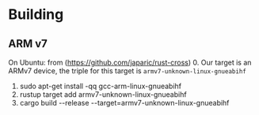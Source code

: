 Building
========

ARM v7
------

On Ubuntu: from (https://github.com/japaric/rust-cross)
  0. Our target is an ARMv7 device, the triple for this target is `armv7-unknown-linux-gnueabihf`
  1. sudo apt-get install -qq gcc-arm-linux-gnueabihf
  2. rustup target add armv7-unknown-linux-gnueabihf
  3. cargo build --release --target=armv7-unknown-linux-gnueabihf


